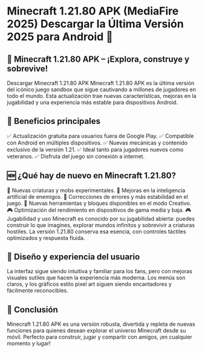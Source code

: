 # Minecraft 1.21.80 APK (MediaFire 2025) Descargar la Última Versión 2025 para Android 👋

## 🧱 Minecraft 1.21.80 APK – ¡Explora, construye y sobrevive!
Descargar Minecraft 1.21.80 APK
Minecraft 1.21.80 APK es la última versión del icónico juego sandbox que sigue cautivando a millones de jugadores en todo el mundo. Esta actualización trae nuevas características, mejoras en la jugabilidad y una experiencia más estable para dispositivos Android.

## 🌟 Beneficios principales
✅ Actualización gratuita para usuarios fuera de Google Play.
✅ Compatible con Android en múltiples dispositivos.
✅ Nuevas mecánicas y contenido exclusivo de la versión 1.21.
✅ Ideal tanto para jugadores nuevos como veteranos.
✅ Disfruta del juego sin conexión a internet.

## 🆕 ¿Qué hay de nuevo en Minecraft 1.21.80?
🧪 Nuevas criaturas y mobs experimentales.
🧭 Mejoras en la inteligencia artificial de enemigos.
🔧 Correcciones de errores y más estabilidad en el juego.
🧰 Nuevas herramientas y bloques disponibles en el modo Creativo.
🎮 Optimización del rendimiento en dispositivos de gama media y baja.
🎮 Jugabilidad y uso
Minecraft es conocido por su jugabilidad abierta: puedes construir lo que imagines, explorar mundos infinitos y sobrevivir a criaturas hostiles. La versión 1.21.80 conserva esa esencia, con controles táctiles optimizados y respuesta fluida.

## 🎨 Diseño y experiencia del usuario
La interfaz sigue siendo intuitiva y familiar para los fans, pero con mejoras visuales sutiles que hacen la experiencia más moderna. Los menús son claros, y los gráficos estilo pixel art siguen siendo encantadores y fácilmente reconocibles.

## 🏁 Conclusión
Minecraft 1.21.80 APK es una versión robusta, divertida y repleta de nuevas funciones para quienes desean explorar el universo Minecraft desde su móvil. Perfecto para construir, jugar y compartir con amigos, ¡en cualquier momento y lugar!
